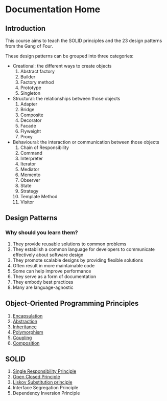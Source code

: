 # Documentation Home
## Introduction
This course aims to teach the SOLID principles and the 23 design patterns from the Gang of Four.

These design patterns can be grouped into three categories:
- Creational: the different ways to create objects
  1) Abstract factory
  2) Builder
  3) Factory method
  4) Prototype
  5) Singleton
- Structural: the relationships between those objects
  1) Adapter
  2) Bridge
  3) Composite
  4) Decorator
  5) Facade
  6) Flyweight
  7) Proxy
- Behavioural: the interaction or communication between those objects
  1) Chain of Responsibility
  2) Command
  3) Interpreter
  4) Iterator
  5) Mediator
  6) Memento
  7) Observer
  8) State
  9) Strategy
  10) Template Method
  11) Visitor

## Design Patterns
### Why should you learn them?
1) They provide reusable solutions to common problems
2) They establish a common language for developers to communicate effectively about software design
3) They promote scalable designs by providing flexible solutions
4) Often result in more maintainable code
5) Some can help improve performance
6) They serve as a form of documentation
7) They embody best practices
8) Many are language-agnostic

## Object-Oriented Programming Principles
1) [Encapsulation](/documentation/oop-principles/encapsulation.md)
2) [Abstraction](/documentation/oop-principles/abstraction.md)
3) [Inheritance](/documentation/oop-principles/inheritance.md)
4) [Polymorphism](/documentation/oop-principles/polymorphism.md)
5) [Coupling](/documentation/oop-principles/coupling.md)
6) [Composition](/documentation/oop-principles/composition.md)

## SOLID
1) [Single Responsibility Principle](/documentation/solid-principles/s.md)
2) [Open Closed Principle](/documentation/solid-principles/o.md)
3) [Liskov Substitution principle](/documentation/solid-principles/l.md)
4) Interface Segregation Principle
5) Dependency Inversion Principle